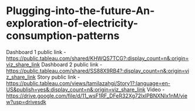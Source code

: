 # Plugging-into-the-future-An-exploration-of-electricity-consumption-patterns
Dashboard 1 public link -https://public.tableau.com/shared/KHWQS7TCG?:display_count=n&:origin=viz_share_link
Dashboard 2 public link -https://public.tableau.com/shared/SS88X9RB4?:display_count=n&:origin=viz_share_link
Story public link -https://public.tableau.com/views/tamilazahgi/Story1?:language=en-US&publish=yes&:display_count=n&:origin=viz_share_link
Video - https://drive.google.com/file/d/11_wsF1RF_DFeR32Xg72lxIPBNXNIx1nM/view?usp=drivesdk
